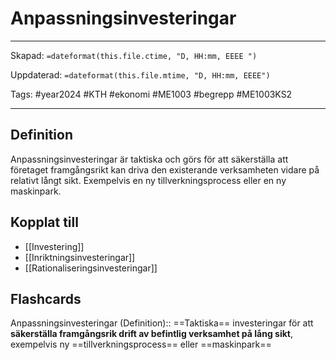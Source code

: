 # Anpassningsinvesteringar

---
Skapad: `=dateformat(this.file.ctime, "D, HH:mm, EEEE ")`

Uppdaterad: `=dateformat(this.file.mtime, "D, HH:mm, EEEE")`

Tags: #year2024 #KTH #ekonomi #ME1003 #begrepp #ME1003KS2

---

## Definition

Anpassningsinvesteringar är taktiska och görs för att säkerställa att företaget framgångsrikt kan driva den existerande verksamheten vidare på relativt långt sikt. Exempelvis en ny tillverkningsprocess eller en ny maskinpark.

## Kopplat till

- [[Investering]]
- [[Inriktningsinvesteringar]]
- [[Rationaliseringsinvesteringar]]

## Flashcards

Anpassningsinvesteringar (Definition):: ==Taktiska== investeringar för att **säkerställa framgångsrik drift av befintlig verksamhet på lång sikt**, exempelvis ny ==tillverkningsprocess== eller ==maskinpark==
<!--SR:!2024-02-17,2,230!2024-02-18,2,248-->
